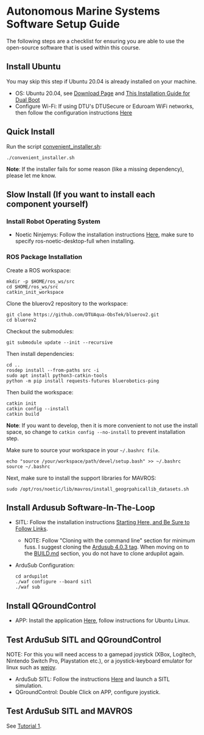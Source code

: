 # Autonomous Marine Systems Software Setup Guide #

The following steps are a checklist for ensuring you are able to use the open-source software that is used within this course.

## Install Ubuntu ##

You may skip this step if Ubuntu 20.04 is already installed on your machine.

- OS: Ubuntu 20.04, see [Download Page](https://releases.ubuntu.com/20.04/) and [This Installation Guide for Dual Boot](https://help.ubuntu.com/community/WindowsDualBoot)
- Configure Wi-Fi: If using DTU's DTUSecure or Eduroam WiFi networks, then follow the configuration instructions [Here](https://itswiki.compute.dtu.dk/index.php/DTUsecure_WiFi)

## Quick Install ##

Run the script [convenient_installer.sh](convenient_installer.sh):

`./convenient_installer.sh`

**Note**: If the installer fails for some reason (like a missing dependency), please let me know.

## Slow Install (If you want to install each component yourself) ##

### Install Robot Operating System ###

- Noetic Ninjemys: Follow the installation instructions [Here](http://wiki.ros.org/noetic/Installation/Ubuntu), make sure to specify ros-noetic-desktop-full when installing.

### ROS Package Installation ###

Create a ROS workspace:

```
mkdir -p $HOME/ros_ws/src
cd $HOME/ros_ws/src
catkin_init_workspace
```

Clone the bluerov2 repository to the workspace:

```
git clone https://github.com/DTUAqua-ObsTek/bluerov2.git
cd bluerov2
```

Checkout the submodules:

`git submodule update --init --recursive`

Then install dependencies:

```
cd ..
rosdep install --from-paths src -i
sudo apt install python3-catkin-tools
python -m pip install requests-futures bluerobotics-ping
```

Then build the workspace:

```
catkin init
catkin config --install
catkin build
```

**Note**: If you want to develop, then it is more convenient to not use the install space,
so change to `catkin config --no-install` to prevent installation step.

Make sure to source your workspace in your `~/.bashrc file`.

```
echo "source /your/workspace/path/devel/setup.bash" >> ~/.bashrc
source ~/.bashrc
```

Next, make sure to install the support libraries for MAVROS:

`sudo /opt/ros/noetic/lib/mavros/install_geogrpahicallib_datasets.sh`

## Install Ardusub Software-In-The-Loop ##

- SITL: Follow the installation instructions [Starting Here, and Be Sure to Follow Links](https://ardupilot.org/dev/docs/setting-up-sitl-on-linux.html).
	- NOTE: Follow "Cloning with the command line" section for minimum fuss. I suggest cloning the [Ardusub 4.0.3 tag](https://github.com/ArduPilot/ardupilot/releases/tag/ArduSub-4.0.3).
	  When moving on to the [BUILD.md](https://github.com/ArduPilot/ardupilot/blob/master/BUILD.md) section, you do not have to clone ardupilot again. 
	
- ArduSub Configuration: 

	```
	cd ardupilot
	./waf configure --board sitl
	./waf sub
 	```

## Install QGroundControl ##

- APP: Install the application [Here](https://docs.qgroundcontrol.com/master/en/getting_started/download_and_install.html), follow instructions for Ubuntu Linux.

## Test ArduSub SITL and QGroundControl ##

NOTE: For this you will need access to a gamepad joystick (XBox, Logitech, Nintendo Switch Pro, Playstation etc.), or a joystick-keyboard emulator for linux such as [wejoy](https://github.com/Vantskruv/wejoy).

- ArduSub SITL: Follow the instructions [Here](https://www.ardusub.com/developers/sitl.html) and launch a SITL simulation.
- QGroundControl: Double Click on APP, configure joystick.

## Test ArduSub SITL and MAVROS ##

See [Tutorial 1](documentation/TUTORIAL-01.md).
